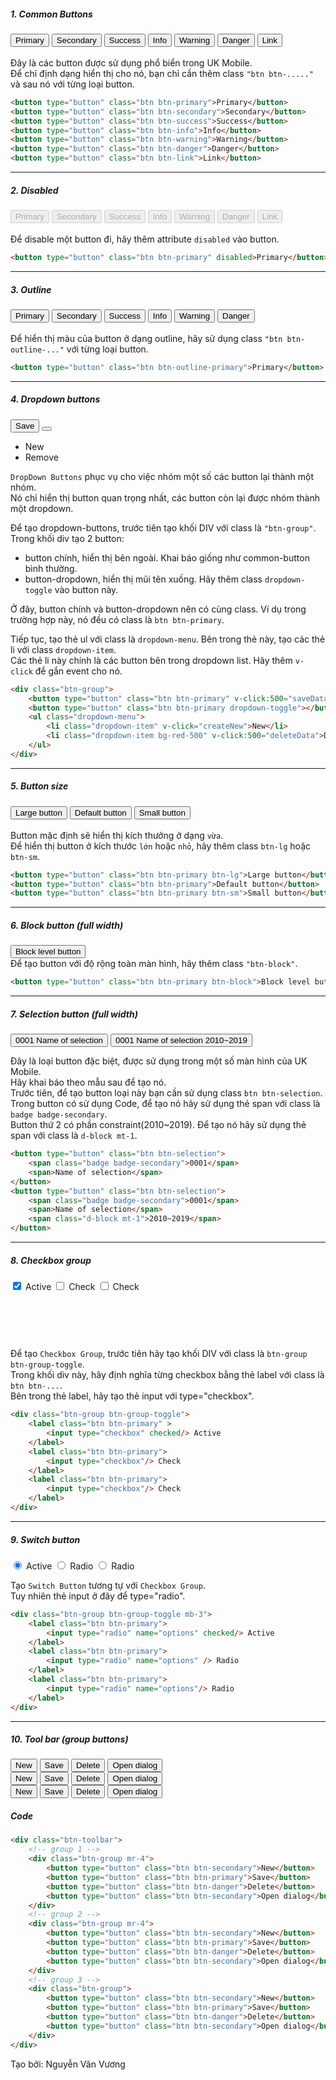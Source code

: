

##### 1. Common Buttons
<button type="button" class="btn btn-primary">Primary</button>
<button type="button" class="btn btn-secondary">Secondary</button>
<button type="button" class="btn btn-success">Success</button>
<button type="button" class="btn btn-info">Info</button>
<button type="button" class="btn btn-warning">Warning</button>
<button type="button" class="btn btn-danger">Danger</button>
<button type="button" class="btn btn-link">Link</button>
<br><br>
Đây là các button được sử dụng phổ biển trong UK Mobile.  
Để chỉ định dạng hiển thị cho nó, bạn chỉ cần thêm class `"btn btn-....."` và sau nó với từng loại button.
```html
<button type="button" class="btn btn-primary">Primary</button>
<button type="button" class="btn btn-secondary">Secondary</button>
<button type="button" class="btn btn-success">Success</button>
<button type="button" class="btn btn-info">Info</button>
<button type="button" class="btn btn-warning">Warning</button>
<button type="button" class="btn btn-danger">Danger</button>
<button type="button" class="btn btn-link">Link</button>
```
---
##### 2. Disabled
<button type="button" class="btn btn-primary" disabled>Primary</button>
<button type="button" class="btn btn-secondary" disabled>Secondary</button>
<button type="button" class="btn btn-success" disabled>Success</button>
<button type="button" class="btn btn-info" disabled>Info</button>
<button type="button" class="btn btn-warning" disabled>Warning</button>
<button type="button" class="btn btn-danger" disabled>Danger</button>
<button type="button" class="btn btn-link" disabled>Link</button>
<br><br>
Để disable một button đi, hãy thêm attribute `disabled` vào button.
```html
<button type="button" class="btn btn-primary" disabled>Primary</button>
```
---
##### 3. Outline
<button type="button" class="btn btn-outline-primary">Primary</button>
<button type="button" class="btn btn-outline-secondary">Secondary</button>
<button type="button" class="btn btn-outline-success">Success</button>
<button type="button" class="btn btn-outline-info">Info</button>
<button type="button" class="btn btn-outline-warning">Warning</button>
<button type="button" class="btn btn-outline-danger">Danger</button>
<br><br>
Để hiển thị màu của button ở dạng outline, hãy sử dụng class `"btn btn-outline-..."` với từng loại button.
```html
<button type="button" class="btn btn-outline-primary">Primary</button>
```
---
##### 4. Dropdown buttons

<div class="btn-group">
    <button type="button" class="btn btn-primary">Save</button>
    <button type="button" class="btn btn-primary dropdown-toggle"></button>
    <ul class="dropdown-menu">
        <li class="dropdown-item">New</li>
        <li class="dropdown-item bg-red-500">Remove</li>
    </ul>
</div>

`DropDown Buttons` phục vụ cho việc nhóm một số các button lại thành một nhóm.   
Nó chỉ hiển thị button quan trọng nhất, các button còn lại được nhóm thành một dropdown.

Để tạo dropdown-buttons, trước tiên tạo khối DIV với class là `"btn-group"`.  
Trong khối div tạo 2 button:   
- button chính, hiển thị bên ngoài. Khai báo giống như common-button bình thường.
- button-dropdown, hiển thị mũi tên xuống. Hãy thêm class `dropdown-toggle` vào button này.   

Ở đây, button chính và button-dropdown nên có cùng class. Ví dụ trong trường hợp này, nó đều có class là `btn btn-primary`.  

Tiếp tục, tạo thẻ ul với class là `dropdown-menu`. Bên trong thẻ này, tạo các thẻ li với class `dropdown-item`.  
Các thẻ li này chính là các button bên trong dropdown list. Hãy thêm `v-click` để gắn event cho nó.

```html
<div class="btn-group">
    <button type="button" class="btn btn-primary" v-click:500="saveData">Save</button>
    <button type="button" class="btn btn-primary dropdown-toggle"></button>
    <ul class="dropdown-menu">
        <li class="dropdown-item" v-click="createNew">New</li>
        <li class="dropdown-item bg-red-500" v-click:500="deleteData">Delete</li>
    </ul>
</div>
```
---
##### 5. Button size
<button type="button" class="btn btn-primary btn-lg">Large button</button>
<button type="button" class="btn btn-primary">Default button</button>
<button type="button" class="btn btn-primary btn-sm">Small button</button>
<br><br>
Button mặc định sẽ hiển thị kích thưởng ở dạng `vừa`.   
Để hiển thị button ở kích thước `lớn` hoặc `nhỏ`, hãy thêm class `btn-lg` hoặc `btn-sm`.  
```html
<button type="button" class="btn btn-primary btn-lg">Large button</button>
<button type="button" class="btn btn-primary">Default button</button>
<button type="button" class="btn btn-primary btn-sm">Small button</button>
```
---
##### 6. Block button (full width)
<button type="button" class="btn btn-primary btn-block">Block level button</button>
<br>
Để tạo button với độ rộng toàn màn hình, hãy thêm class `"btn-block"`.
```html
<button type="button" class="btn btn-primary btn-block">Block level button</button>
```
---
##### 7. Selection button (full width)

<button type="button" class="btn btn-selection">
    <span class="badge badge-secondary">0001</span>
    <span>Name of selection</span>
</button>
<button type="button" class="btn btn-selection mt-2 mb-2">
    <span class="badge badge-secondary">0001</span>
    <span>Name of selection</span>
    <span class="d-block mt-1">2010~2019</span>
</button>

Đây là loại button đặc biệt, được sử dụng trong một số màn hình của UK Mobile.  
Hãy khai báo theo mẫu sau để tạo nó.  
Trước tiên, để tạo button loại này bạn cần sử dụng class `btn btn-selection`.  
Trong button có sử dụng Code, để tạo nó hãy sử dụng thẻ span với class là `badge badge-secondary`.  
Button thứ 2 có phần constraint(2010~2019). Để tạo nó hãy sử dụng thẻ span với class là `d-block mt-1`.

```html
<button type="button" class="btn btn-selection">
    <span class="badge badge-secondary">0001</span>
    <span>Name of selection</span>
</button>
<button type="button" class="btn btn-selection">
    <span class="badge badge-secondary">0001</span>
    <span>Name of selection</span>
    <span class="d-block mt-1">2010~2019</span>
</button>
```
---
##### 8. Checkbox group
<div class="btn-group btn-group-toggle mb-3">
    <label class="btn btn-primary">
        <input type="checkbox" checked> Active
    </label>
    <label class="btn btn-primary">
        <input type="checkbox"> Check
    </label>
    <label class="btn btn-primary" >
        <input type="checkbox"> Check
    </label>
</div>
<div class="popover fade show bs-popover-bottom" style="transform: translate3d(15px, 3000px, 0px);">
    <div class="arrow" style="left: 12px"></div>
    <h3 class="popover-header">Popover title</h3>
    <div class="popover-body">And here's some amazing content. It's very engaging. Right?</div>
</div>

Để tạo `Checkbox Group`, trước tiên hãy tạo khối DIV với class là `btn-group btn-group-toggle`.  
Trong khối div này, hãy định nghĩa từng checkbox bằng thẻ label với class là `btn btn-...`.  
Bên trong thẻ label, hãy tạo thẻ input với type="checkbox".

```html
<div class="btn-group btn-group-toggle">
    <label class="btn btn-primary" >
        <input type="checkbox" checked/> Active
    </label>
    <label class="btn btn-primary">
        <input type="checkbox"/> Check
    </label>
    <label class="btn btn-primary">
        <input type="checkbox"/> Check
    </label>
</div>
```
---
##### 9. Switch button
<div class="btn-group btn-group-toggle mb-3">
    <label class="btn btn-primary">
        <input type="radio" name="options" checked /> Active
    </label>
    <label class="btn btn-primary">
        <input type="radio" name="options"/> Radio
    </label>
    <label class="btn btn-primary">
        <input type="radio" name="options"/> Radio
    </label>
</div>

Tạo `Switch Button` tương tự với `Checkbox Group`.  
Tuy nhiên thẻ input ở đây để type="radio".

```html
<div class="btn-group btn-group-toggle mb-3">
    <label class="btn btn-primary">
        <input type="radio" name="options" checked/> Active
    </label>
    <label class="btn btn-primary">
        <input type="radio" name="options" /> Radio
    </label>
    <label class="btn btn-primary">
        <input type="radio" name="options"/> Radio
    </label>
</div>
```
---
##### 10. Tool bar (group buttons)
<div class="btn-toolbar">
    <div class="btn-group mr-4 mb-3">
        <button type="button" class="btn btn-secondary">New</button>
        <button type="button" class="btn btn-primary">Save</button>
        <button type="button" class="btn btn-danger">Delete</button>
        <button type="button" class="btn btn-secondary">Open dialog</button>
    </div>
    <div class="btn-group mr-4 mb-3">
        <button type="button" class="btn btn-secondary">New</button>
        <button type="button" class="btn btn-primary">Save</button>
        <button type="button" class="btn btn-danger">Delete</button>
        <button type="button" class="btn btn-secondary">Open dialog</button>
    </div>
    <div class="btn-group mb-3">
        <button type="button" class="btn btn-secondary">New</button>
        <button type="button" class="btn btn-primary">Save</button>
        <button type="button" class="btn btn-danger">Delete</button>
        <button type="button" class="btn btn-secondary">Open dialog</button>
    </div>
</div>

##### Code
```html
<div class="btn-toolbar">
    <!-- group 1 -->
    <div class="btn-group mr-4">
        <button type="button" class="btn btn-secondary">New</button>
        <button type="button" class="btn btn-primary">Save</button>
        <button type="button" class="btn btn-danger">Delete</button>
        <button type="button" class="btn btn-secondary">Open dialog</button>
    </div>
    <!-- group 2 -->
    <div class="btn-group mr-4">
        <button type="button" class="btn btn-secondary">New</button>
        <button type="button" class="btn btn-primary">Save</button>
        <button type="button" class="btn btn-danger">Delete</button>
        <button type="button" class="btn btn-secondary">Open dialog</button>
    </div>
    <!-- group 3 -->
    <div class="btn-group">
        <button type="button" class="btn btn-secondary">New</button>
        <button type="button" class="btn btn-primary">Save</button>
        <button type="button" class="btn btn-danger">Delete</button>
        <button type="button" class="btn btn-secondary">Open dialog</button>
    </div>
</div>
```

Tạo bởi: Nguyễn Văn Vương
